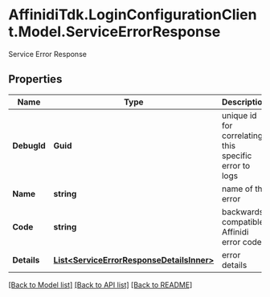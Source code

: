 # AffinidiTdk.LoginConfigurationClient.Model.ServiceErrorResponse
Service Error Response

## Properties

Name | Type | Description | Notes
------------ | ------------- | ------------- | -------------
**DebugId** | **Guid** | unique id for correlating this specific error to logs | 
**Name** | **string** | name of the error | 
**Code** | **string** | backwards compatible Affinidi error code | 
**Details** | [**List&lt;ServiceErrorResponseDetailsInner&gt;**](ServiceErrorResponseDetailsInner.md) | error details | [optional] 

[[Back to Model list]](../README.md#documentation-for-models) [[Back to API list]](../README.md#documentation-for-api-endpoints) [[Back to README]](../README.md)

